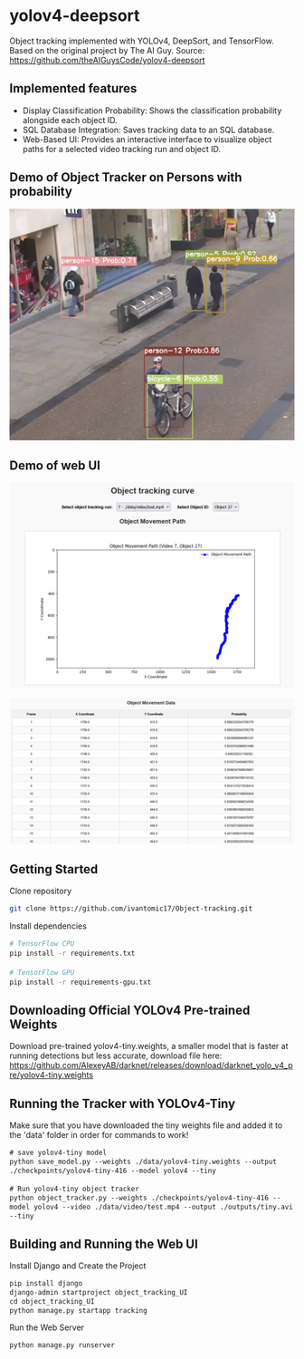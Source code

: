 # yolov4-deepsort
Object tracking implemented with YOLOv4, DeepSort, and TensorFlow.
Based on the original project by The AI Guy.
Source: https://github.com/theAIGuysCode/yolov4-deepsort

## Implemented features
 - Display Classification Probability: Shows the classification probability alongside each object ID.
 - SQL Database Integration: Saves tracking data to an SQL database.
 - Web-Based UI: Provides an interactive interface to visualize object paths for a selected video tracking run and object ID.

## Demo of Object Tracker on Persons with probability
<p align="center"><img src="data/helpers/probability.png"\></p>

## Demo of web UI
<p align="center"><img src="data/helpers/web_UI.png"\></p>
<p align="center"><img src="data/helpers/web_UI_probability.png"\></p>

## Getting Started
Clone repository
```bash
git clone https://github.com/ivantomic17/Object-tracking.git
```
Install dependencies
```bash
# TensorFlow CPU
pip install -r requirements.txt

# TensorFlow GPU
pip install -r requirements-gpu.txt
```

## Downloading Official YOLOv4 Pre-trained Weights
Download pre-trained yolov4-tiny.weights, a smaller model that is faster at running detections but less accurate, download file here: https://github.com/AlexeyAB/darknet/releases/download/darknet_yolo_v4_pre/yolov4-tiny.weights

## Running the Tracker with YOLOv4-Tiny
Make sure that you have downloaded the tiny weights file and added it to the 'data' folder in order for commands to work!
```
# save yolov4-tiny model
python save_model.py --weights ./data/yolov4-tiny.weights --output ./checkpoints/yolov4-tiny-416 --model yolov4 --tiny

# Run yolov4-tiny object tracker
python object_tracker.py --weights ./checkpoints/yolov4-tiny-416 --model yolov4 --video ./data/video/test.mp4 --output ./outputs/tiny.avi --tiny
```

## Building and Running the Web UI
Install Django and Create the Project
```
pip install django
django-admin startproject object_tracking_UI
cd object_tracking_UI
python manage.py startapp tracking
```
Run the Web Server
```
python manage.py runserver
```
